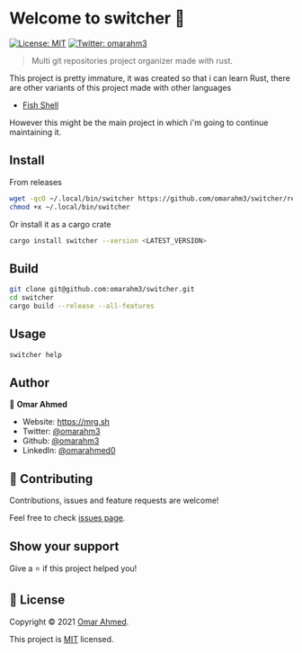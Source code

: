 # Welcome to switcher 👋
[![License: MIT](https://img.shields.io/badge/License-MIT-yellow.svg)](./LICENSE)
[![Twitter: omarahm3](https://img.shields.io/twitter/follow/omarahm3.svg?style=social)](https://twitter.com/omarahm3)

> Multi git repositories project organizer made with rust.

This project is pretty immature, it was created so that i can learn Rust, there are other variants of this project made with other languages
- [Fish Shell](https://github.com/omarahm3/projects-switcher)

However this might be the main project in which i'm going to continue maintaining it.

## Install

From releases

```sh
wget -qcO ~/.local/bin/switcher https://github.com/omarahm3/switcher/releases/download/v<LATEST_VERSION>/switcher
chmod +x ~/.local/bin/switcher
```

Or install it as a cargo crate

```sh
cargo install switcher --version <LATEST_VERSION>
```

## Build

```sh
git clone git@github.com:omarahm3/switcher.git
cd switcher
cargo build --release --all-features
```

## Usage

```sh
switcher help
```

## Author

👤 **Omar Ahmed**

* Website: https://mrg.sh
* Twitter: [@omarahm3](https://twitter.com/omarahm3)
* Github: [@omarahm3](https://github.com/omarahm3)
* LinkedIn: [@omarahmed0](https://linkedin.com/in/omarahmed0)

## 🤝 Contributing

Contributions, issues and feature requests are welcome!

Feel free to check [issues page](https://github.com/omarahm3/switcher/issues). 

## Show your support

Give a ⭐️ if this project helped you!


## 📝 License

Copyright © 2021 [Omar Ahmed](https://github.com/omarahm3).

This project is [MIT](./LICENSE) licensed.
